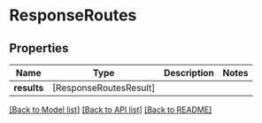 # ResponseRoutes

## Properties
Name | Type | Description | Notes
------------ | ------------- | ------------- | -------------
**results** | [ResponseRoutesResult] |  | 

[[Back to Model list]](../README.md#documentation-for-models) [[Back to API list]](../README.md#documentation-for-api-endpoints) [[Back to README]](../README.md)


